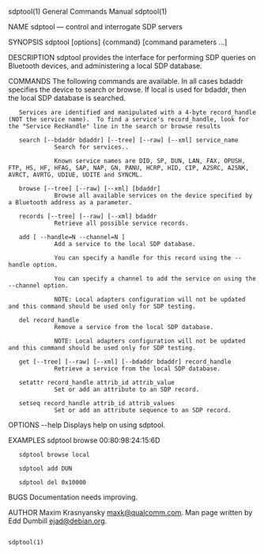 sdptool(1)                                                                                 General Commands Manual                                                                                 sdptool(1)

NAME
       sdptool — control and interrogate SDP servers

SYNOPSIS
       sdptool [options]  {command}  [command parameters ...]

DESCRIPTION
       sdptool provides the interface for performing SDP queries on Bluetooth devices, and administering a local SDP database.

COMMANDS
       The following commands are available.  In all cases bdaddr specifies the device to search or browse.  If local is used for bdaddr, then the local SDP database is searched.

       Services are identified and manipulated with a 4-byte record_handle (NOT the service name).  To find a service's record_handle, look for the "Service RecHandle" line in the search or browse results

       search [--bdaddr bdaddr] [--tree] [--raw] [--xml] service_name
                 Search for services..

                 Known service names are DID, SP, DUN, LAN, FAX, OPUSH, FTP, HS, HF, HFAG, SAP, NAP, GN, PANU, HCRP, HID, CIP, A2SRC, A2SNK, AVRCT, AVRTG, UDIUE, UDITE and SYNCML.

       browse [--tree] [--raw] [--xml] [bdaddr]
                 Browse all available services on the device specified by a Bluetooth address as a parameter.

       records [--tree] [--raw] [--xml] bdaddr
                 Retrieve all possible service records.

       add [ --handle=N --channel=N ]
                 Add a service to the local SDP database.

                 You can specify a handle for this record using the --handle option.

                 You can specify a channel to add the service on using the --channel option.

                 NOTE: Local adapters configuration will not be updated and this command should be used only for SDP testing.

       del record_handle
                 Remove a service from the local SDP database.

                 NOTE: Local adapters configuration will not be updated and this command should be used only for SDP testing.

       get [--tree] [--raw] [--xml] [--bdaddr bdaddr] record_handle
                 Retrieve a service from the local SDP database.

       setattr record_handle attrib_id attrib_value
                 Set or add an attribute to an SDP record.

       setseq record_handle attrib_id attrib_values
                 Set or add an attribute sequence to an SDP record.

OPTIONS
       --help    Displays help on using sdptool.

EXAMPLES
       sdptool browse 00:80:98:24:15:6D

       sdptool browse local

       sdptool add DUN

       sdptool del 0x10000

BUGS
       Documentation needs improving.

AUTHOR
       Maxim Krasnyansky <maxk@qualcomm.com>. Man page written by Edd Dumbill <ejad@debian.org>.

                                                                                                                                                                                                   sdptool(1)
